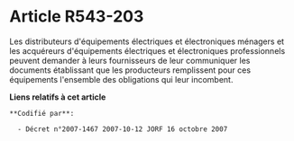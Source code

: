 # Article R543-203

Les distributeurs d'équipements électriques et électroniques ménagers et les acquéreurs d'équipements électriques et
électroniques professionnels peuvent demander à leurs fournisseurs de leur communiquer les documents établissant que les
producteurs remplissent pour ces équipements l'ensemble des obligations qui leur incombent.

**Liens relatifs à cet article**

	**Codifié par**:

	  - Décret n°2007-1467 2007-10-12 JORF 16 octobre 2007
